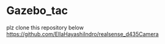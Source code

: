 # Gazebo_tac

plz clone this repository below
https://github.com/EllaHayashiIndro/realsense_d435Camera
